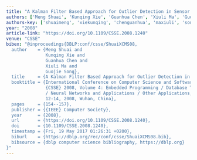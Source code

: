 ```yaml
---
title: "A Kalman Filter Based Approach for Outlier Detection in Sensor Networks"
authors: ['Meng Shuai', 'Kunqing Xie', 'Guanhua Chen', 'Xiuli Ma', 'Guojie Song']
authors-key: ['shuaimeng', 'xiekunqing', 'chenguanhua', 'maxiuli', 'songguojie']
year: "2008"
article-link: "https://doi.org/10.1109/CSSE.2008.1240"
venue: "CSSE"
bibex: "@inproceedings{DBLP:conf/csse/ShuaiXCMS08,
  author    = {Meng Shuai and
               Kunqing Xie and
               Guanhua Chen and
               Xiuli Ma and
               Guojie Song},
  title     = {A Kalman Filter Based Approach for Outlier Detection in Sensor Networks},
  booktitle = {International Conference on Computer Science and Software Engineering,
               {CSSE} 2008, Volume 4: Embedded Programming / Database Technology
               / Neural Networks and Applications / Other Applications, December
               12-14, 2008, Wuhan, China},
  pages     = {154--157},
  publisher = {{IEEE} Computer Society},
  year      = {2008},
  url       = {https://doi.org/10.1109/CSSE.2008.1240},
  doi       = {10.1109/CSSE.2008.1240},
  timestamp = {Fri, 19 May 2017 01:26:31 +0200},
  biburl    = {https://dblp.org/rec/conf/csse/ShuaiXCMS08.bib},
  bibsource = {dblp computer science bibliography, https://dblp.org}
}"
---
```

